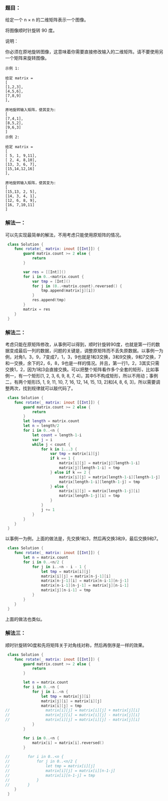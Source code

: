 ### 题目：

给定一个 n × n 的二维矩阵表示一个图像。

将图像顺时针旋转 90 度。

说明：

你必须在原地旋转图像，这意味着你需要直接修改输入的二维矩阵。请不要使用另一个矩阵来旋转图像。

```
示例 1:

给定 matrix = 
[
[1,2,3],
[4,5,6],
[7,8,9]
],

原地旋转输入矩阵，使其变为:
[
[7,4,1],
[8,5,2],
[9,6,3]
]
示例 2:

给定 matrix =
[
[ 5, 1, 9,11],
[ 2, 4, 8,10],
[13, 3, 6, 7],
[15,14,12,16]
], 

原地旋转输入矩阵，使其变为:
[
[15,13, 2, 5],
[14, 3, 4, 1],
[12, 6, 8, 9],
[16, 7,10,11]
]
```

### 解法一：

可以先实现最简单的解法，不用考虑只能使用原矩阵的情况。

```swift
 class Solution {
    func rotate(_ matrix: inout [[Int]]) {
        guard matrix.count >= 2 else {
            return
        }

        var res = [[Int]]()
        for i in 0..<matrix.count {
            var tmp = [Int]()
            for j in (0..<matrix.count).reversed() {
                tmp.append(matrix[j][i])
            }
            res.append(tmp)
        }
        matrix = res
    }
 }
```

### 解法二：

考虑只能在原矩阵修改，从事例可以得到，顺时针旋转90度，也就是第一行的数据变成最后一列的数据，问题的关键是，调整原矩阵而不丢失原数据。以事例一为例，对角1，3，9，7变成7，1，3，9也就是1和3交换，3和9交换，9和7交换，7和一交换，余下的2，6，8，9也是一样的情况。并且，第一行1，2，3其实只需交换1，2，因为1和3会直接交换。可以把整个矩阵看作多个全套的矩形，比如事例一，有一个矩形[1, 2, 3, 6, 9, 8, 7, 4]，其中5不构成矩形，所以不用动；事例二，有两个矩形[5, 1, 9, 11, 10, 7, 16, 12, 14, 15, 13, 2]和[4, 8, 6, 3]，所以需要调整两次，找到规律就可以敲代码了。

```swift
 class Solution {
    func rotate(_ matrix: inout [[Int]]) {
        guard matrix.count >= 2 else {
            return
        }
        let length = matrix.count
        let n = length/2
        for i in 0..<n {
            let count = length-1-i
            var j = i
            while j < count {
                for k in 1...3 {
                    var tmp = matrix[i][j]
                    if k == 1 {
                        matrix[i][j] = matrix[j][length-1-i]
                        matrix[j][length-1-i] = tmp
                    } else if k == 2 {
                        matrix[i][j] = matrix[length-1-i][length-1-j]
                        matrix[length-1-i][length-1-j] = tmp
                    } else {
                        matrix[i][j] = matrix[length-1-j][i]
                        matrix[length-1-j][i] = tmp
                    }
                }
                j += 1
            }
        }
    }
 }
```

以事例一为例，上面的做法是，先交换1和3，然后再交换3和9，最后交换9和7。

```swift
 class Solution {
    func rotate(_ matrix: inout [[Int]]) {
        let n = matrix.count
        for i in 0..<n/2 {
            for j in i..<n - i - 1 {
                let tmp = matrix[i][j]
                matrix[i][j] = matrix[n-j-1][i]
                matrix[n-j-1][i] = matrix[n-i-1][n-j-1]
                matrix[n-i-1][n-j-1] = matrix[j][n-i-1]
                matrix[j][n-i-1] = tmp
            }
        }
    }
 }
```

上面的做法也类似。

### 解法三：

顺时针旋转90度和先将矩阵关于对角线对称，然后再倒序是一样的效果。

```swift
 class Solution {
    func rotate(_ matrix: inout [[Int]]) {
        guard matrix.count >= 2 else {
            return
        }

        let n = matrix.count
        for i in 0..<n {
            for j in i..<n {
                let tmp = matrix[j][i]
                matrix[j][i] = matrix[i][j]
                matrix[i][j] = tmp
//                matrix[i][j] = matrix[i][j] + matrix[j][i]
//                matrix[j][i] = matrix[i][j] - matrix[j][i]
//                matrix[i][j] = matrix[i][j] - matrix[j][i]
            }
        }

        for i in 0..<n {
            matrix[i] = matrix[i].reversed()
        }
        
//        for i in 0..<n {
//            for j in 0..<n/2 {
//                let tmp = matrix[i][j]
//                matrix[i][j] = matrix[i][n-1-j]
//                matrix[i][n-1-j] = tmp
//            }
//        }
    }
 }
```
